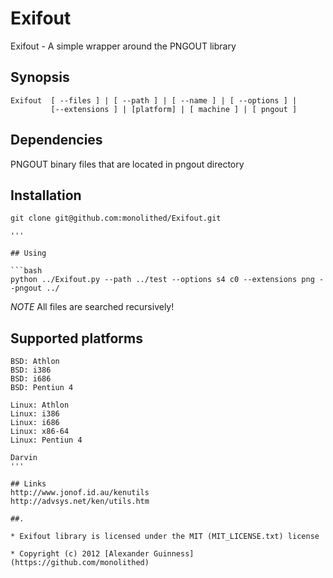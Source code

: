 # Exifout

Exifout - A simple wrapper around the PNGOUT library

## Synopsis

```
Exifout  [ --files ] | [ --path ] | [ --name ] | [ --options ] |
         [--extensions ] | [platform] | [ machine ] | [ pngout ]
```

## Dependencies
PNGOUT binary files that are located in pngout directory

## Installation

```
git clone git@github.com:monolithed/Exifout.git

'''

## Using

```bash
python ../Exifout.py --path ../test --options s4 c0 --extensions png --pngout ../
```

*NOTE*
All files are searched recursively!

## Supported platforms

```
BSD: Athlon
BSD: i386
BSD: i686
BSD: Pentiun 4

Linux: Athlon
Linux: i386
Linux: i686
Linux: x86-64
Linux: Pentiun 4

Darvin
'''

## Links
http://www.jonof.id.au/kenutils
http://advsys.net/ken/utils.htm

##.

* Exifout library is licensed under the MIT (MIT_LICENSE.txt) license

* Copyright (c) 2012 [Alexander Guinness] (https://github.com/monolithed)
